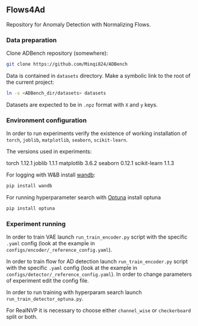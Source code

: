 ## Flows4Ad

Repository for Anomaly Detection with Normalizing Flows.

### Data preparation

Clone ADBench repository (somewhere):
```bash
git clone https://github.com/Minqi824/ADBench
```

Data is contained in `datasets` directory. Make a symbolic link to the root 
of the current project:
```bash
ln -s <ADBench_dir/datasets> datasets
```

Datasets are expected to be in `.npz` format with `X` and `y` keys.

### Environment configuration

In order to run experiments verify 
the existence of working installation of `torch`, `joblib`, `matplotlib`, `seaborn`, `scikit-learn`.

The versions used in experiments:

torch                1.12.1
joblib               1.1.1
matplotlib           3.6.2
seaborn              0.12.1
scikit-learn         1.1.3

For logging with W&B install [wandb](https://wandb.ai/site):

```bash
pip install wandb
```

For running hyperparameter search with [Optuna](https://optuna.readthedocs.io/en/stable/) install optuna

```bash
pip install optuna
```

### Experiment running 

In order to train VAE launch `run_train_encoder.py` script with the 
specific `.yaml` config (look at the example in `configs/encoder/_reference_config.yaml`).

In order to train flow for AD detection launch `run_train_encoder.py` script with the
specific `.yaml` config (look at the example in `configs/detector/_reference_config.yaml`).
In order to change parameters of experiment edit the config file.

In order to run training with hyperparam search launch `run_train_detector_optuna.py`.

For RealNVP it is necessary to choose either `channel_wise` or `checkerboard` split or both.
